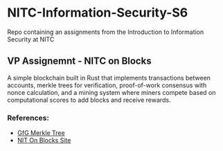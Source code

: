 # NITC-Information-Security-S6
Repo containing an assignments from the Introduction to Information Security at NITC

## VP Assignemnt - NITC on Blocks

A simple blockchain built in Rust that implements transactions between accounts, merkle trees for verification, proof-of-work consensus with nonce calculation, and a mining system where miners compete based on computational scores to add blocks and receive rewards.

### References:
- [GfG Merkle Tree](https://www.geeksforgeeks.org/introduction-to-merkle-tree/)
- [NIT On Blocks Site](https://nitc-on-blocks.netlify.app/)
